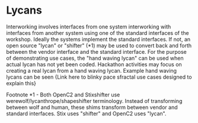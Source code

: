 # Lycans

Interworking involves interfaces from one system
interworking with interfaces from another system
using one of the standard interfaces of the workshop.
Ideally the systems implement the standard interfaces.
If not, an open source "lycan" or "shifter" (*1)
may be used to convert back and forth
between the vendor interface and the standard interface.
For the purpose of demonstrating use cases,
the "hand waving lycan" can be used
when actual lycan has not yet been coded.
Hackathon activities may focus on creating a real lycan
from a hand waving lycan.
Example hand waving lycans can be seen
{Link here to blinky pace sfractal use cases designed to explain this}


Footnote *1 - Both OpenC2 and Stixshifter use  
werewolf/lycanthrope/shapeshifter terminology.
Instead of transforming between wolf and human, these shims
transform between vendor and standard interfaces.
Stix uses "shifter" and OpenC2 uses "lycan".
